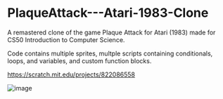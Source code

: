 # PlaqueAttack---Atari-1983-Clone

A remastered clone of the game Plaque Attack for Atari (1983) made for CS50 Introduction to Computer Science. 

Code contains multiple sprites, multple scripts containing conditionals, loops, and variables, and custom function blocks. 

https://scratch.mit.edu/projects/822086558

![image](https://user-images.githubusercontent.com/113493052/227069138-8ce38486-74fd-4635-ba7f-2835b5d1a554.png)
